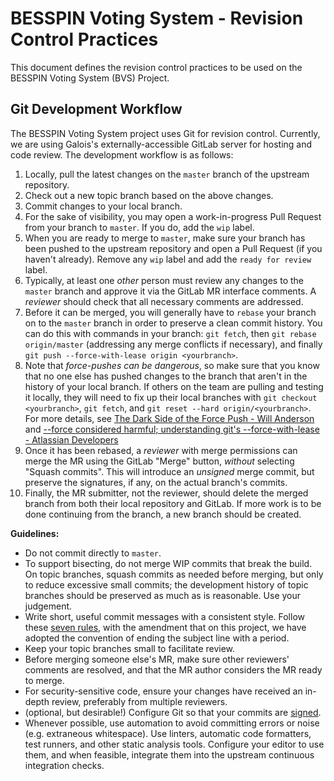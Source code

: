 # BESSPIN Voting System - Revision Control Practices

This document defines the revision control practices to be used on the BESSPIN Voting System (BVS) Project.

## Git Development Workflow

The BESSPIN Voting System project uses Git for revision control. Currently, we are using Galois's externally-accessible GitLab server for hosting and code review. The development workflow is as follows:

1. Locally, pull the latest changes on the `master` branch of the
   upstream repository.
2. Check out a new topic branch based on the above changes.
3. Commit changes to your local branch.
4. For the sake of visibility, you may open a work-in-progress Pull
   Request from your branch to `master`. If you do, add the `wip`
   label.
5. When you are ready to merge to `master`, make sure your branch has
   been pushed to the upstream repository and open a Pull Request (if
   you haven't already). Remove any `wip` label and add the `ready for review`
   label.
6. Typically, at least one _other_ person must review any changes to the `master`
   branch and approve it via the GitLab MR interface comments. A
   _reviewer_ should check that all necessary comments are addressed.
7. Before it can be merged, you will generally have to `rebase` your
   branch on to the `master` branch in order to preserve a clean commit
   history. You can do this with commands in your branch: `git fetch`,
   then `git rebase origin/master` (addressing any merge conflicts if
   necessary), and finally
   `git push --force-with-lease origin <yourbranch>`.
8. Note that *force-pushes can be dangerous*, so make sure that you know
   that no one else has pushed changes to the branch that aren't in the
   history of your local branch.  If others on the team are pulling and
   testing it locally, they will need to fix up their local branches with
   `git checkout <yourbranch>`, `git fetch`, and
   `git reset --hard origin/<yourbranch>`.
   For more details, see
   [The Dark Side of the Force Push - Will Anderson](http://willi.am/blog/2014/08/12/the-dark-side-of-the-force-push/)
   and [--force considered harmful; understanding git's --force-with-lease - Atlassian Developers](https://developer.atlassian.com/blog/2015/04/force-with-lease/)
9. Once it has been rebased, a _reviewer_ with merge permissions can merge 
   the MR using the GitLab "Merge" button, _without_ selecting "Squash commits".
   This will introduce an _unsigned_ merge commit, but
   preserve the signatures, if any, on the actual branch's commits. 
10. Finally, the MR submitter, not the reviewer, should delete the merged
   branch from both their local repository and GitLab. If more work is to be done
   continuing from the branch, a new branch should be created.

**Guidelines:**

- Do not commit directly to `master`.
- To support bisecting, do not merge WIP commits that break the build.
  On topic branches, squash commits as needed before merging, but only 
  to reduce excessive small commits; the development history of topic branches
  should be preserved as much as is reasonable. Use your judgement.
- Write short, useful commit messages with a consistent style. Follow
  these
  [seven rules](https://chris.beams.io/posts/git-commit/#seven-rules),
  with the amendment that on this project, we have adopted the
  convention of ending the subject line with a period.
- Keep your topic branches small to facilitate review.
- Before merging someone else's MR, make sure other reviewers'
  comments are resolved, and that the MR author considers the MR ready
  to merge.
- For security-sensitive code, ensure your changes have received an
  in-depth review, preferably from multiple reviewers.
- (optional, but desirable!) Configure Git so that your commits are
  [signed](https://git-scm.com/book/en/v2/Git-Tools-Signing-Your-Work).
- Whenever possible, use automation to avoid committing errors or
  noise (e.g. extraneous whitespace). Use linters, automatic code
  formatters, test runners, and other static analysis tools. Configure
  your editor to use them, and when feasible, integrate them into the
  upstream continuous integration checks.



